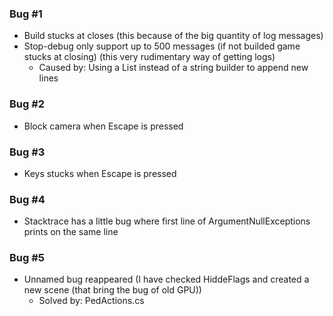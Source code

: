 ### Bug #1 ###

- Build stucks at closes (this because of the big quantity of log messages)
- Stop-debug only support up to 500 messages (if not builded game stucks at closing) (this very rudimentary way of getting logs)
    - Caused by: Using a List instead of a string builder to append new lines
    
### Bug #2 ###

- Block camera when Escape is pressed

### Bug #3 ###

- Keys stucks when Escape is pressed

### Bug #4 ###

- Stacktrace has a little bug where first line of ArgumentNullExceptions prints on the same line

### Bug #5 ###

- Unnamed bug reappeared (I have checked HiddeFlags and created a new scene (that bring the bug of old GPU))
    - Solved by: PedActions.cs